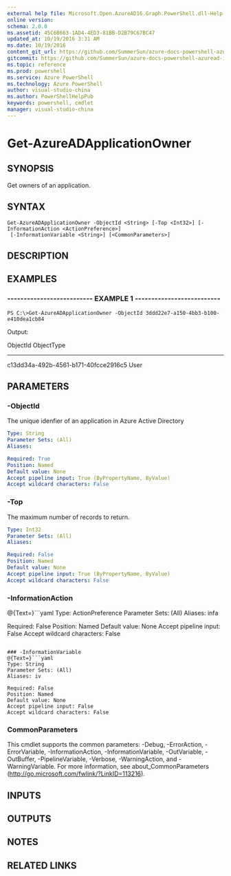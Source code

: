```yaml
---
external help file: Microsoft.Open.AzureAD16.Graph.PowerShell.dll-Help.xml
online version: 
schema: 2.0.0
ms.assetid: 45C6B663-1AD4-4ED3-81BB-D2B79C67BC47
updated_at: 10/19/2016 3:31 AM
ms.date: 10/19/2016
content_git_url: https://github.com/SummerSun/azure-docs-powershell-azuread-int/blob/master/Azure%20AD%20Cmdlets/AzureADPreview/v2.0.0/Get-AzureADApplicationOwner.md
gitcommit: https://github.com/SummerSun/azure-docs-powershell-azuread-int/blob/6a895a73e21f1df9572197497237f3a825ebd518/Azure%20AD%20Cmdlets/AzureADPreview/v2.0.0/Get-AzureADApplicationOwner.md
ms.topic: reference
ms.prod: powershell
ms.service: Azure PowerShell
ms.technology: Azure PowerShell
author: visual-studio-china
ms.author: PowerShellHelpPub
keywords: powershell, cmdlet
manager: visual-studio-china
---
```


# Get-AzureADApplicationOwner

## SYNOPSIS
Get owners of an application.

## SYNTAX

```
Get-AzureADApplicationOwner -ObjectId <String> [-Top <Int32>] [-InformationAction <ActionPreference>]
 [-InformationVariable <String>] [<CommonParameters>]
```

## DESCRIPTION

## EXAMPLES

### -------------------------- EXAMPLE 1 --------------------------
```
PS C:\>Get-AzureADApplicationOwner -ObjectId 3ddd22e7-a150-4bb3-b100-e410dea1cb84
```

Output:

ObjectId                             ObjectType
--------                             ----------
c13dd34a-492b-4561-b171-40fcce2916c5 User

## PARAMETERS

### -ObjectId
The unique idenfier of an application in Azure Active Directory

```yaml
Type: String
Parameter Sets: (All)
Aliases: 

Required: True
Position: Named
Default value: None
Accept pipeline input: True (ByPropertyName, ByValue)
Accept wildcard characters: False
```

### -Top
The maximum number of records to return.

```yaml
Type: Int32
Parameter Sets: (All)
Aliases: 

Required: False
Position: Named
Default value: None
Accept pipeline input: True (ByPropertyName, ByValue)
Accept wildcard characters: False
```

### -InformationAction
@{Text=}```yaml
Type: ActionPreference
Parameter Sets: (All)
Aliases: infa

Required: False
Position: Named
Default value: None
Accept pipeline input: False
Accept wildcard characters: False
```

### -InformationVariable
@{Text=}```yaml
Type: String
Parameter Sets: (All)
Aliases: iv

Required: False
Position: Named
Default value: None
Accept pipeline input: False
Accept wildcard characters: False
```

### CommonParameters
This cmdlet supports the common parameters: -Debug, -ErrorAction, -ErrorVariable, -InformationAction, -InformationVariable, -OutVariable, -OutBuffer, -PipelineVariable, -Verbose, -WarningAction, and -WarningVariable. For more information, see about_CommonParameters (http://go.microsoft.com/fwlink/?LinkID=113216).

## INPUTS

## OUTPUTS

## NOTES

## RELATED LINKS


